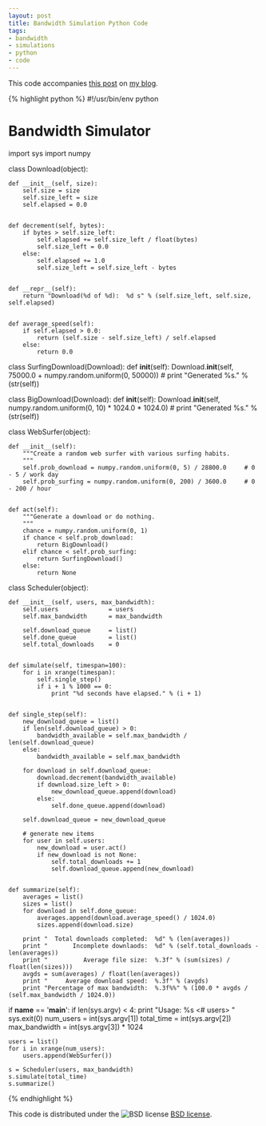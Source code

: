 ```yaml
---
layout: post
title: Bandwidth Simulation Python Code
tags:
- bandwidth
- simulations
- python
- code
---
```


This code accompanies [this post][:bwsim-post] on [my blog][:mendicantbug].

{% highlight python %}
#!/usr/bin/env python

# Bandwidth Simulator

import sys
import numpy


class Download(object):
    
    def __init__(self, size):
        self.size = size
        self.size_left = size
        self.elapsed = 0.0
        
    
    def decrement(self, bytes):
        if bytes > self.size_left:
            self.elapsed += self.size_left / float(bytes)
            self.size_left = 0.0
        else:
            self.elapsed += 1.0
            self.size_left = self.size_left - bytes
        
        
    def __repr__(self):
        return "Download(%d of %d):  %d s" % (self.size_left, self.size, self.elapsed)
        
        
    def average_speed(self):
        if self.elapsed > 0.0:
            return (self.size - self.size_left) / self.elapsed
        else:
            return 0.0
            
            
class SurfingDownload(Download):
    def __init__(self):
        Download.__init__(self, 75000.0 + numpy.random.uniform(0, 50000))
        # print "Generated %s." % (str(self))


class BigDownload(Download):
    def __init__(self):
        Download.__init__(self, numpy.random.uniform(0, 10) * 1024.0 * 1024.0)
        # print "Generated %s." % (str(self))
        


class WebSurfer(object):
    
    def __init__(self):
        """Create a random web surfer with various surfing habits.
        """
        self.prob_download = numpy.random.uniform(0, 5) / 28800.0     # 0 - 5 / work day
        self.prob_surfing = numpy.random.uniform(0, 200) / 3600.0     # 0 - 200 / hour
        
    
    def act(self):
        """Generate a download or do nothing.
        """
        chance = numpy.random.uniform(0, 1)
        if chance < self.prob_download:
            return BigDownload()
        elif chance < self.prob_surfing:
            return SurfingDownload()
        else:
            return None
        

    
class Scheduler(object):
    
    def __init__(self, users, max_bandwidth):
        self.users              = users
        self.max_bandwidth      = max_bandwidth
        
        self.download_queue     = list()
        self.done_queue         = list()
        self.total_downloads    = 0
        

    def simulate(self, timespan=100):
        for i in xrange(timespan):
            self.single_step()
            if i + 1 % 1000 == 0:
                print "%d seconds have elapsed." % (i + 1)
        
    
    def single_step(self):
        new_download_queue = list()
        if len(self.download_queue) > 0:
            bandwidth_available = self.max_bandwidth / len(self.download_queue)
        else:
            bandwidth_available = self.max_bandwidth
        
        for download in self.download_queue:
            download.decrement(bandwidth_available)
            if download.size_left > 0:
                new_download_queue.append(download)
            else:
                self.done_queue.append(download)
        
        self.download_queue = new_download_queue
        
        # generate new items
        for user in self.users:
            new_download = user.act()
            if new_download is not None:
                self.total_downloads += 1
                self.download_queue.append(new_download)
                
    
    def summarize(self):
        averages = list()
        sizes = list()
        for download in self.done_queue:
            averages.append(download.average_speed() / 1024.0)
            sizes.append(download.size)
        
        print "  Total downloads completed:  %d" % (len(averages))
        print "       Incomplete downlaods:  %d" % (self.total_downloads - len(averages))
        print "          Average file size:  %.3f" % (sum(sizes) / float(len(sizes)))
        avgds = sum(averages) / float(len(averages))
        print "     Average download speed:  %.3f" % (avgds)
        print "Percentage of max bandwidth:  %.3f%%" % (100.0 * avgds / (self.max_bandwidth / 1024.0))



if __name__ == '__main__':
    if len(sys.argv) < 4:
        print "Usage:  %s <# users> <timespan> <max bandwidth in KB>"
        sys.exit(0)
    num_users       = int(sys.argv[1])
    total_time      = int(sys.argv[2])
    max_bandwidth   = int(sys.argv[3]) * 1024
        
    users = list()
    for i in xrange(num_users):
        users.append(WebSurfer())
    
    s = Scheduler(users, max_bandwidth)
    s.simulate(total_time)
    s.summarize()

{% endhighlight %}

This code is distributed under the ![BSD license](http://creativecommons.org/licenses/BSD/ "BSD license") [BSD license][:bsd].

[:bwsim-post]: http://mendicantbug.com/2009/01/06/bandwidth-simulation/
[:mendicantbug]: http://mendicantbug.com
[:bsd]: http://creativecommons.org/licenses/BSD/